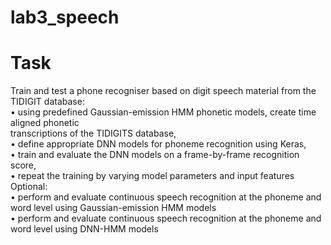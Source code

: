 # lab3_speech
# Task
Train and test a phone recogniser based on digit speech material from the TIDIGIT database:\
• using predefined Gaussian-emission HMM phonetic models, create time aligned phonetic\
transcriptions of the TIDIGITS database,\
• define appropriate DNN models for phoneme recognition using Keras,\
• train and evaluate the DNN models on a frame-by-frame recognition score,\
• repeat the training by varying model parameters and input features
Optional:\
• perform and evaluate continuous speech recognition at the phoneme and word level using
Gaussian-emission HMM models\
• perform and evaluate continuous speech recognition at the phoneme and word level using
DNN-HMM models
